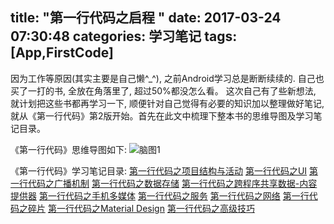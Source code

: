 title: "第一行代码之启程 "
date: 2017-03-24 07:30:48
categories: 学习笔记
tags: [App,FirstCode]
---
因为工作等原因(其实主要是自己懒^_^), 之前Android学习总是断断续续的. 自己也买了一打的书, 全放在角落里了, 超过50%都没怎么看。 这次自己有了些新想法, 就计划把这些书都再学习一下, 顺便针对自己觉得有必要的知识加以整理做好笔记,就从《第一行代码》第2版开始。首先在此文中梳理下整本书的思维导图及学习笔记目录。

《第一行代码》思维导图如下:
![脑图1](后续补上)

<!--more-->

《第一行代码》学习笔记目录:
[第一行代码之项目结构与活动](http://huaqianlee.github.io/2017/03/24/FirstCode/FirstCode-learning-note-project-structure-and-activity/)
[第一行代码之UI](http://huaqianlee.github.io/2017/03/25/FirstCode/firstcode-note-UI/)
[第一行代码之广播机制](http://huaqianlee.github.io/2017/03/25/FirstCode/FirstCode-Broadcast-Receiver/)
[第一行代码之数据存储](http://huaqianlee.github.io/2017/04/29/FirstCode/FirstCode-data-storage/)
[第一行代码之跨程序共享数据-内容提供器](http://huaqianlee.github.io/2017/05/03/FirstCode/FirstCode-Content-Provider/)
[第一行代码之手机多媒体](http://huaqianlee.github.io/2017/05/06/FirstCode/FirstCode-media/)
[第一行代码之服务](http://huaqianlee.github.io/2017/05/06/FirstCode/FirstCode-Service/)
[第一行代码之网络](http://huaqianlee.github.io/2017/05/09/FirstCode/FirstCode-Network/)
[第一行代码之碎片](http://huaqianlee.github.io/2017/05/10/FirstCode/FirstCode-Fragment/)
[第一行代码之Material Design](http://huaqianlee.github.io/2017/05/10/FirstCode/FirstCode-Material-Design/)
[第一行代码之高级技巧](http://huaqianlee.github.io/2017/05/13/FirstCode/FirstCode-advanced-skills/)